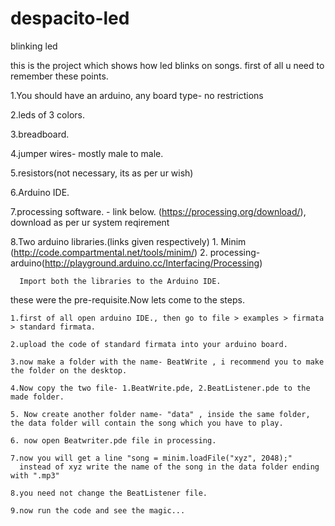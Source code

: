 # despacito-led
blinking led

this is the project which shows how led blinks on songs.
first of all u need to remember these points.

  1.You should have an arduino, any board type- no restrictions
  
  2.leds of 3 colors.
  
  3.breadboard.
  
  4.jumper wires- mostly male to male.
  
  5.resistors(not necessary, its as per ur wish)
  
  6.Arduino IDE.
  
  7.processing software. - link below.
    (https://processing.org/download/), download as per ur system reqirement
  
  8.Two arduino libraries.(links given respectively)
      1. Minim (http://code.compartmental.net/tools/minim/)
      2. processing-arduino(http://playground.arduino.cc/Interfacing/Processing)
      
      
      Import both the libraries to the Arduino IDE.
  
these were the pre-requisite.Now lets come to the steps.
    
    1.first of all open arduino IDE., then go to file > examples > firmata > standard firmata.
    
    2.upload the code of standard firmata into your arduino board.
    
    3.now make a folder with the name- BeatWrite , i recommend you to make the folder on the desktop.
    
    4.Now copy the two file- 1.BeatWrite.pde, 2.BeatListener.pde to the made folder.
    
    5. Now create another folder name- "data" , inside the same folder, the data folder will contain the song which you have to play.
    
    6. now open Beatwriter.pde file in processing.
    
    7.now you will get a line "song = minim.loadFile("xyz", 2048);"
      instead of xyz write the name of the song in the data folder ending with ".mp3"
    
    8.you need not change the BeatListener file.
    
    9.now run the code and see the magic...
